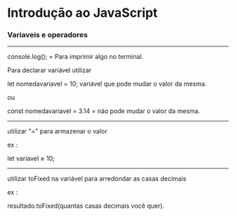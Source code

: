 # Introdução ao JavaScript

### Variaveis e operadores	

-------------------

console.log(); = Para imprimir algo no terminal.

Para declarar variável utilizar

let nomedavariavel = 10; variável que pode mudar o valor da mesma. 

ou 

const nomedavariavel = 3.14 = não pode mudar o valor da mesma.

-----------------

utilizar "=" para armazenar o valor 

ex : 

let variavel **=** 10;

-------------------------

utilizar toFixed na variável para arredondar as casas decimais 

ex :

resultado.toFixed(quantas casas decimais você quer).
